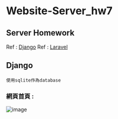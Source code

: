 # Website-Server_hw7

## Server Homework 
Ref : [Django](https://hackmd.io/@WyIQ2yXVTdW7DY29QgqM8g/BJs2nohcu "link")
Ref : [Laravel](https://hackmd.io/@alvinhuang/Bk1nN9uFO "link")

## Django
    使用sqlite作為database
### 網頁首頁 :
![image](https://github.com/oilover8728/Website-Server_hw7/blob/master/screenshot/home_insert.PNG)
    
    
